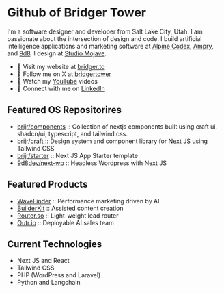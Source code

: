 # Github of Bridger Tower

I'm a software designer and developer from Salt Lake City, Utah. I am passionate about the intersection of design and code. I build artificial intelligence applications and marketing software at [Alpine Codex](https://alpine.dev), [Ampry](https://ampry.com), and [9d8](https://9d8.dev). I design at [Studio Mojave](https://studiomojave.com).

- 🔗 Visit my website at [bridger.to](https://bridger.to)
- 🔗 Follow me on X at [bridgertower](https://x.com/bridgertower)
- 🔗 Watch my [YouTube](https://youtube.com/@bridgertower) videos
- 🔗 Connect with me on [LinkedIn](https://www.linkedin.com/in/brdgr/)

## Featured OS Repositorires

- [brijr/components](https://components.bridger.to) :: Collection of nextjs components built using craft ui, shadcn/ui, typescript, and tailwind css.
- [brijr/craft](https://github.com/brijr/craft) :: Design system and component library for Next JS using Tailwind CSS
- [brijr/starter](https://starter.bridger.to) :: Next JS App Starter template
- [9d8dev/next-wp](https://github.com/9d8dev/next-wp) :: Headless Wordpress with Next JS 

## Featured Products 

- [WaveFinder](https://wavefinder.io) :: Performance marketing driven by AI
- [BuilderKit](https://builderkit.io) :: Assisted content creation
- [Router.so](https://router.so) :: Light-weight lead router
- [Outr.io](https://outr.io) :: Deployable AI sales team

## Current Technologies 

- Next JS and React
- Tailwind CSS
- PHP (WordPress and Laravel) 
- Python and Langchain
